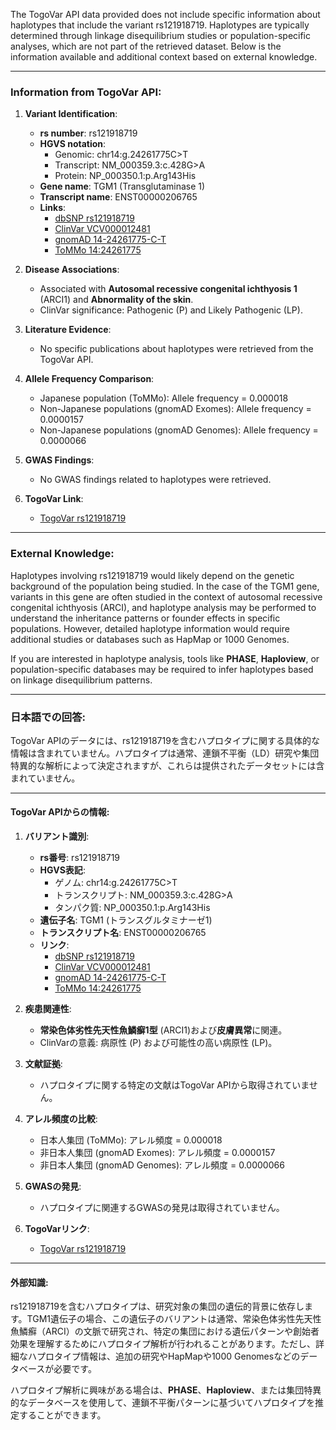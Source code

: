 The TogoVar API data provided does not include specific information about haplotypes that include the variant rs121918719. Haplotypes are typically determined through linkage disequilibrium studies or population-specific analyses, which are not part of the retrieved dataset. Below is the information available and additional context based on external knowledge.

---

### Information from TogoVar API:
1. **Variant Identification**:
   - **rs number**: rs121918719
   - **HGVS notation**: 
     - Genomic: chr14:g.24261775C>T
     - Transcript: NM_000359.3:c.428G>A
     - Protein: NP_000350.1:p.Arg143His
   - **Gene name**: TGM1 (Transglutaminase 1)
   - **Transcript name**: ENST00000206765
   - **Links**:
     - [dbSNP rs121918719](https://identifiers.org/dbsnp/rs121918719)
     - [ClinVar VCV000012481](https://www.ncbi.nlm.nih.gov/clinvar/variation/12481)
     - [gnomAD 14-24261775-C-T](https://gnomad.broadinstitute.org/variant/14-24261775-C-T?dataset=gnomad_r4)
     - [ToMMo 14:24261775](https://jmorp.megabank.tohoku.ac.jp/search?query=14%3A24261775)

2. **Disease Associations**:
   - Associated with **Autosomal recessive congenital ichthyosis 1** (ARCI1) and **Abnormality of the skin**.
   - ClinVar significance: Pathogenic (P) and Likely Pathogenic (LP).

3. **Literature Evidence**:
   - No specific publications about haplotypes were retrieved from the TogoVar API.

4. **Allele Frequency Comparison**:
   - Japanese population (ToMMo): Allele frequency = 0.000018
   - Non-Japanese populations (gnomAD Exomes): Allele frequency = 0.0000157
   - Non-Japanese populations (gnomAD Genomes): Allele frequency = 0.0000066

5. **GWAS Findings**:
   - No GWAS findings related to haplotypes were retrieved.

6. **TogoVar Link**:
   - [TogoVar rs121918719](https://togovar.org/variant/tgv223900031)

---

### External Knowledge:
Haplotypes involving rs121918719 would likely depend on the genetic background of the population being studied. In the case of the TGM1 gene, variants in this gene are often studied in the context of autosomal recessive congenital ichthyosis (ARCI), and haplotype analysis may be performed to understand the inheritance patterns or founder effects in specific populations. However, detailed haplotype information would require additional studies or databases such as HapMap or 1000 Genomes.

If you are interested in haplotype analysis, tools like **PHASE**, **Haploview**, or population-specific databases may be required to infer haplotypes based on linkage disequilibrium patterns.

---

### 日本語での回答:
TogoVar APIのデータには、rs121918719を含むハプロタイプに関する具体的な情報は含まれていません。ハプロタイプは通常、連鎖不平衡（LD）研究や集団特異的な解析によって決定されますが、これらは提供されたデータセットには含まれていません。

---

#### TogoVar APIからの情報:
1. **バリアント識別**:
   - **rs番号**: rs121918719
   - **HGVS表記**: 
     - ゲノム: chr14:g.24261775C>T
     - トランスクリプト: NM_000359.3:c.428G>A
     - タンパク質: NP_000350.1:p.Arg143His
   - **遺伝子名**: TGM1 (トランスグルタミナーゼ1)
   - **トランスクリプト名**: ENST00000206765
   - **リンク**:
     - [dbSNP rs121918719](https://identifiers.org/dbsnp/rs121918719)
     - [ClinVar VCV000012481](https://www.ncbi.nlm.nih.gov/clinvar/variation/12481)
     - [gnomAD 14-24261775-C-T](https://gnomad.broadinstitute.org/variant/14-24261775-C-T?dataset=gnomad_r4)
     - [ToMMo 14:24261775](https://jmorp.megabank.tohoku.ac.jp/search?query=14%3A24261775)

2. **疾患関連性**:
   - **常染色体劣性先天性魚鱗癬1型** (ARCI1)および**皮膚異常**に関連。
   - ClinVarの意義: 病原性 (P) および可能性の高い病原性 (LP)。

3. **文献証拠**:
   - ハプロタイプに関する特定の文献はTogoVar APIから取得されていません。

4. **アレル頻度の比較**:
   - 日本人集団 (ToMMo): アレル頻度 = 0.000018
   - 非日本人集団 (gnomAD Exomes): アレル頻度 = 0.0000157
   - 非日本人集団 (gnomAD Genomes): アレル頻度 = 0.0000066

5. **GWASの発見**:
   - ハプロタイプに関連するGWASの発見は取得されていません。

6. **TogoVarリンク**:
   - [TogoVar rs121918719](https://togovar.org/variant/tgv223900031)

---

#### 外部知識:
rs121918719を含むハプロタイプは、研究対象の集団の遺伝的背景に依存します。TGM1遺伝子の場合、この遺伝子のバリアントは通常、常染色体劣性先天性魚鱗癬（ARCI）の文脈で研究され、特定の集団における遺伝パターンや創始者効果を理解するためにハプロタイプ解析が行われることがあります。ただし、詳細なハプロタイプ情報は、追加の研究やHapMapや1000 Genomesなどのデータベースが必要です。

ハプロタイプ解析に興味がある場合は、**PHASE**、**Haploview**、または集団特異的なデータベースを使用して、連鎖不平衡パターンに基づいてハプロタイプを推定することができます。